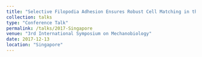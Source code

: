 ```yaml
---
title: "Selective Filopodia Adhesion Ensures Robust Cell Matching in the Drosophila Heart"
collection: talks
type: "Conference Talk"
permalink: /talks/2017-Singapore
venue: "3rd International Symposium on Mechanobiology"
date: 2017-12-13
location: "Singapore"
---
```

